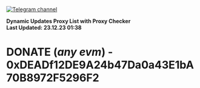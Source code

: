 [![Telegram channel](https://img.shields.io/endpoint?url=https://runkit.io/damiankrawczyk/telegram-badge/branches/master?url=https://t.me/n4z4v0d)](https://t.me/n4z4v0d) 

**Dynamic Updates Proxy List with Proxy Checker**  
**Last Updated: 23.12.23 01:38**

# DONATE (_any evm_) - 0xDEADf12DE9A24b47Da0a43E1bA70B8972F5296F2
